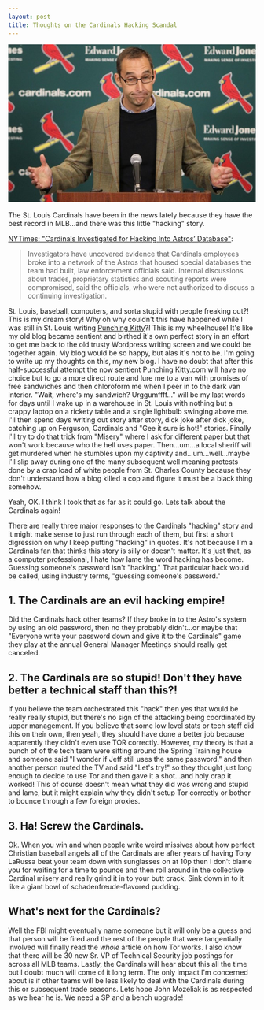 ```yaml
---
layout: post
title: Thoughts on the Cardinals Hacking Scandal
---
```


![image](/public/images/mozeliak.jpg "Cards GM John Mozeliak")

The St. Louis Cardinals have been in the news lately because they have the best record in MLB...and there was this little "hacking" story.

[NYTimes: "Cardinals Investigated for Hacking Into Astros’ Database"](http://www.nytimes.com/2015/06/17/sports/baseball/st-louis-cardinals-hack-astros-fbi.html?_r=0):

> Investigators have uncovered evidence that Cardinals employees broke into a network of the Astros that housed special databases the team had built, law enforcement officials said. Internal discussions about trades, proprietary statistics and scouting reports were compromised, said the officials, who were not authorized to discuss a continuing investigation.

St. Louis, baseball, computers, and sorta stupid with people freaking out?! This is my dream story! Why oh why couldn't this have happened while I was still in St. Louis writing [Punching Kitty](http://punchingkitty.com)?! This is my wheelhouse! It's like my old blog became sentient and birthed it's own perfect story in an effort to get me back to the old trusty Wordpress writing screen and we could be together again. My blog would be so happy, but alas it's not to be. I'm going to write up my thoughts on this, my new blog. I have no doubt that after this half-successful attempt the now sentient Punching Kitty.com will have no choice but to go a more direct route and lure me to a van with promises of free sandwiches and then chloroform me when I peer in to the dark van interior. "Wait, where's my sandwich? Urggumffff..." will be my last words for days until I wake up in a warehouse in St. Louis with nothing but a crappy laptop on a rickety table and a single lightbulb swinging above me. I'll then spend days writing out story after story, dick joke after dick joke, catching up on Ferguson, Cardinals and "Gee it sure is hot!" stories. Finally I'll try to do that trick from "Misery" where I ask for different paper but that won't work because who the hell uses paper. Then...um...a local sheriff will get murdered when he stumbles upon my captivity and...um...well...maybe I'll slip away during one of the many subsequent well meaning protests done by a crap load of white people from St. Charles County because they don't understand how a blog killed a cop and figure it must be a black thing somehow.

Yeah, OK. I think I took that as far as it could go. Lets talk about the Cardinals again!

There are really three major responses to the Cardinals "hacking" story and it might make sense to just run through each of them, but first a short digression on why I keep putting "hacking" in quotes. It's not because I'm a Cardinals fan that thinks this story is silly or doesn't matter. It's just that, as a computer professional, I hate how lame the word hacking has become. Guessing someone's password isn't "hacking." That particular hack would be called, using industry terms, "guessing someone's password."

## 1. The Cardinals are an evil hacking empire!

Did the Cardinals hack other teams? If they broke in to the Astro's system by using an old password, then no they probably didn't...or maybe that "Everyone write your password down and give it to the Cardinals" game they play at the annual General Manager Meetings should really get canceled.

## 2. The Cardinals are so stupid! Don't they have better a technical staff than this?!

If you believe the team orchestrated this "hack" then yes that would be really really stupid, but there's no sign of the attacking being coordinated by upper management. If you believe that some low level stats or tech staff did this on their own, then yeah, they should have done a better job because apparently they didn't even use TOR correctly. However, my theory is that a bunch of of the tech team were sitting around the Spring Training house and someone said "I wonder if Jeff still uses the same password." and then another person muted the TV and said "Let's try!" so they thought just long enough to decide to use Tor and then gave it a shot...and holy crap it worked! This of course doesn't mean what they did was wrong and stupid and lame, but it might explain why they didn't setup Tor correctly or bother to bounce through a few foreign proxies.

## 3. Ha! Screw the Cardinals.

Ok. When you win and when people write weird missives about how perfect Christian baseball angels all of the Cardinals are after years of having Tony LaRussa beat your team down with sunglasses on at 10p then I don't blame you for waiting for a time to pounce and then roll around in the collective Cardinal misery and really grind it in to your butt crack. Sink down in to it like a giant bowl of schadenfreude-flavored pudding.

## What's next for the Cardinals?

Well the FBI might eventually name someone but it will only be a guess and that person will be fired and the rest of the people that were tangentially involved will finally read the _whole_ article on how Tor works. I also know that there will be 30 new Sr. VP of Technical Security job postings for across all MLB teams. Lastly, the Cardinals will hear about this all the time but I doubt much will come of it long term. The only impact I'm concerned about is if other teams will be less likely to deal with the Cardinals during this or subsequent trade seasons. Lets hope John Mozeliak is as respected as we hear he is. We need a SP and a bench upgrade!
